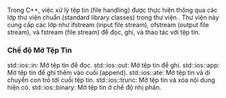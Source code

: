 Trong C++, việc xử lý tệp tin (file handling) được thực hiện thông qua các lớp thư viện chuẩn (standard library classes) trong thư viện <fstream>. Thư viện này cung cấp các lớp như ifstream (input file stream), ofstream (output file stream), và fstream (file stream) để đọc, ghi, và thao tác với tệp tin.

### Chế độ Mở Tệp Tin

std::ios::in: Mở tệp tin để đọc.
std::ios::out: Mở tệp tin để ghi.
std::ios::app: Mở tệp tin để ghi thêm vào cuối (append).
std::ios::ate: Mở tệp tin và di chuyển con trỏ tới cuối tệp tin.
std::ios::trunc: Mở tệp tin và xóa nội dung hiện có.
std::ios::binary: Mở tệp tin ở chế độ nhị phân.
